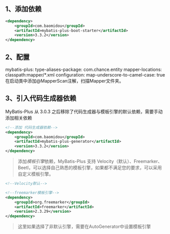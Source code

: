1、添加依赖
--

```xml
<dependency>
    <groupId>com.baomidou</groupId>
    <artifactId>mybatis-plus-boot-starter</artifactId>
    <version>3.3.2</version>
</dependency>
```

2、配置
--
mybatis-plus:
  type-aliases-package: com.chance.entity
  mapper-locations: classpath:mapper/*.xml
  configuration:
    map-underscore-to-camel-case: true
在启动类中添加@MapperScan注解，扫描Mapper文件夹。

3、引入代码生成器依赖
--
MyBatis-Plus 从 3.0.3 之后移除了代码生成器与模板引擎的默认依赖，需要手动添加相关依赖
```xml
<!--添加 代码生成器依赖-->
<dependency>
    <groupId>com.baomidou</groupId>
    <artifactId>mybatis-plus-generator</artifactId>
    <version>3.3.2</version>
</dependency>
```

> 添加*模板引擎*依赖，MyBatis-Plus 支持 Velocity（默认）、Freemarker、Beetl，可以选择自己熟悉的模板引擎，如果都不满足您的要求，可以采用自定义模板引擎。
```xml
<!--Velocity默认-->

<!--freemarker模板引擎-->
<dependency>
    <groupId>org.freemarker</groupId>
    <artifactId>freemarker</artifactId>
    <version>2.3.29</version>
</dependency>
```

> 这里如果选择了非默认引擎，需要在AutoGenerator中设置模板引擎























